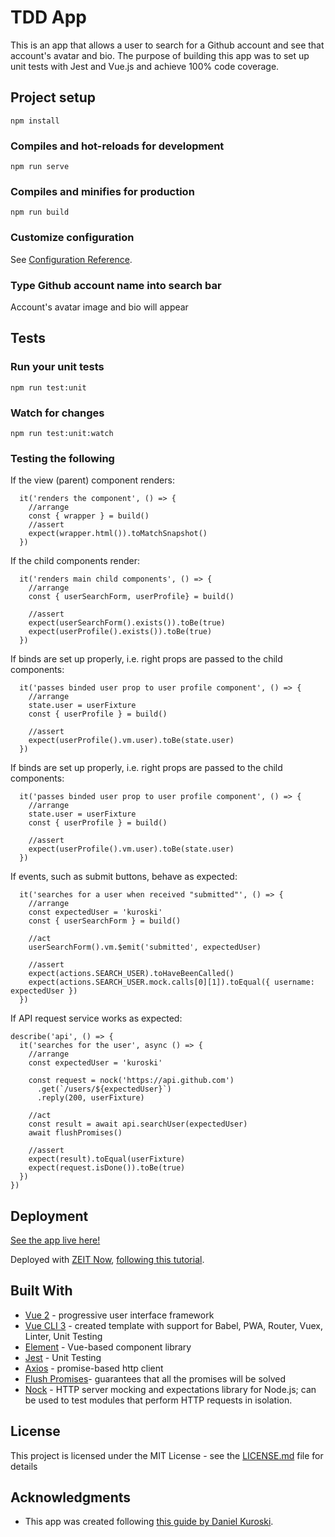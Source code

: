 # TDD App

This is an app that allows a user to search for a Github account and see that account's avatar and bio. The purpose of building this app was to set up unit tests with Jest and Vue.js and achieve 100% code coverage.

## Project setup
```
npm install
```

### Compiles and hot-reloads for development
```
npm run serve
```

### Compiles and minifies for production
```
npm run build
```

### Customize configuration
See [Configuration Reference](https://cli.vuejs.org/config/).

### Type Github account name into search bar
Account's avatar image and bio will appear


## Tests

### Run your unit tests
```
npm run test:unit
```

### Watch for changes
```
npm run test:unit:watch
```

### Testing the following

If the view (parent) component renders:

```
  it('renders the component', () => {
    //arrange
    const { wrapper } = build()
    //assert
    expect(wrapper.html()).toMatchSnapshot()
  })
```
If the child components render:
```
  it('renders main child components', () => {
    //arrange
    const { userSearchForm, userProfile} = build()

    //assert
    expect(userSearchForm().exists()).toBe(true)
    expect(userProfile().exists()).toBe(true)
  })
```
If binds are set up properly, i.e. right props are passed to the child components:
```
  it('passes binded user prop to user profile component', () => {
    //arrange
    state.user = userFixture
    const { userProfile } = build()

    //assert
    expect(userProfile().vm.user).toBe(state.user)
  })
```
If binds are set up properly, i.e. right props are passed to the child components:
```
  it('passes binded user prop to user profile component', () => {
    //arrange
    state.user = userFixture
    const { userProfile } = build()

    //assert
    expect(userProfile().vm.user).toBe(state.user)
  })
```
If events, such as submit buttons, behave as expected:
```
  it('searches for a user when received "submitted"', () => {
    //arrange
    const expectedUser = 'kuroski'
    const { userSearchForm } = build()

    //act
    userSearchForm().vm.$emit('submitted', expectedUser)

    //assert
    expect(actions.SEARCH_USER).toHaveBeenCalled()
    expect(actions.SEARCH_USER.mock.calls[0][1]).toEqual({ username: expectedUser })
  })
```
If API request service works as expected:
```
describe('api', () => {
  it('searches for the user', async () => {
    //arrange
    const expectedUser = 'kuroski'

    const request = nock('https://api.github.com')
      .get(`/users/${expectedUser}`)
      .reply(200, userFixture)

    //act
    const result = await api.searchUser(expectedUser)
    await flushPromises()

    //assert
    expect(result).toEqual(userFixture)
    expect(request.isDone()).toBe(true)
  })
})
```
## Deployment

[See the app live here!](https://mariajcb-tdd-app-9ew2iagkn.now.sh)

Deployed with [ZEIT Now](https://zeit.co/docs/v2/getting-started/introduction-to-now/), [following this tutorial](https://zeit.co/guides/deploying-vuejs-to-now).

## Built With

* [Vue 2]([https://vuejs.org/v2/guide/](https://vuejs.org/v2/guide/)) - progressive user interface framework
* [Vue CLI 3]([https://cli.vuejs.org/](https://cli.vuejs.org/)) - created template with support for Babel, PWA, Router, Vuex, Linter, Unit Testing
* [Element]([https://element.eleme.io/#/en-US](https://element.eleme.io/#/en-US)) - Vue-based component library
* [Jest]([https://jestjs.io/](https://jestjs.io/)) - Unit Testing
* [Axios]([https://www.npmjs.com/package/axios](https://www.npmjs.com/package/axios)) - promise-based http client
* [Flush Promises]([https://www.npmjs.com/package/flush-promises](https://www.npmjs.com/package/flush-promises)])- guarantees that all the promises will be solved
* [Nock]([https://www.npmjs.com/package/nock](https://www.npmjs.com/package/nock)](https://www.npmjs.com/package/axios)) - HTTP server mocking and expectations library for Node.js; can be used to test modules that perform HTTP requests in isolation.

## License

This project is licensed under the MIT License - see the [LICENSE.md](LICENSE.md) file for details

## Acknowledgments

* This app was created following [this guide by Daniel Kuroski](https://medium.com/magnetis-backstage/working-an-application-in-vue-js-with-tdd-an-extensive-guide-for-people-who-have-time-part-1-3be791dafa2b).
